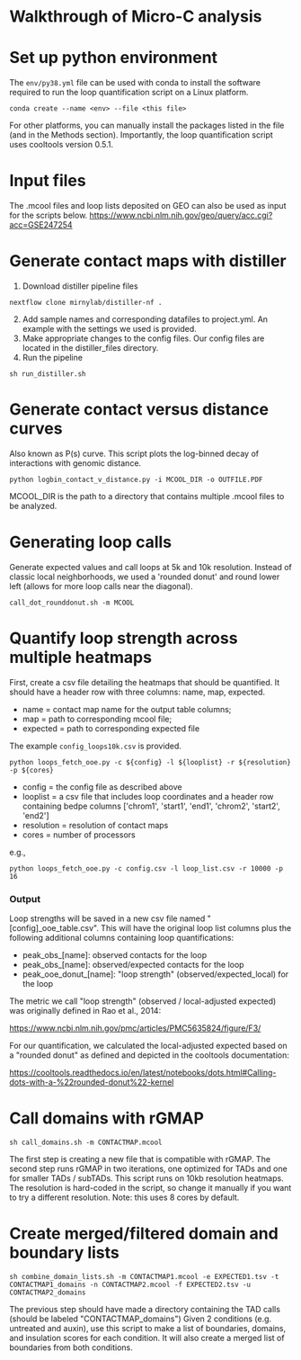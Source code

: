 # Walkthrough of Micro-C analysis 
# Set up python environment
The `env/py38.yml` file can be used with conda to install the software required to run the loop quantification script on a Linux platform.

`conda create --name <env> --file <this file>`

For other platforms, you can manually install the packages listed in the file (and in the Methods section). Importantly, the loop quantification script uses cooltools version 0.5.1. 

# Input files
The .mcool files and loop lists deposited on GEO can also be used as input for the scripts below.
https://www.ncbi.nlm.nih.gov/geo/query/acc.cgi?acc=GSE247254

# Generate contact maps with distiller
1) Download distiller pipeline files

`nextflow clone mirnylab/distiller-nf .`

2) Add sample names and corresponding datafiles to project.yml. An example with the settings we used is provided.
3) Make appropriate changes to the config files. Our config files are located in the distiller_files directory.
4) Run the pipeline

`sh run_distiller.sh`

# Generate contact versus distance curves
Also known as P(s) curve. This script plots the log-binned decay of interactions with genomic distance.

`python logbin_contact_v_distance.py -i MCOOL_DIR -o OUTFILE.PDF`

MCOOL_DIR is the path to a directory that contains multiple .mcool files to be analyzed. 

# Generating loop calls
Generate expected values and call loops at 5k and 10k resolution. Instead of classic local neighborhoods, we used a 'rounded donut' and round lower left (allows for more loop calls near the diagonal). 

`call_dot_rounddonut.sh -m MCOOL`

# Quantify loop strength across multiple heatmaps
First, create a csv file detailing the heatmaps that should be quantified. It should have a header row with three columns: name, map, expected.

* name = contact map name for the output table columns; 
* map = path to corresponding mcool file; 
* expected = path to corresponding expected file

The example `config_loops10k.csv` is provided.

`python loops_fetch_ooe.py -c ${config} -l ${looplist} -r ${resolution} -p ${cores}`

* config = the config file as described above
* looplist = a csv file that includes loop coordinates and a header row containing bedpe columns ['chrom1', 'start1', 'end1', 'chrom2', 'start2', 'end2']
* resolution = resolution of contact maps
* cores = number of processors

e.g.,

`python loops_fetch_ooe.py -c config.csv -l loop_list.csv -r 10000 -p 16`

### Output

Loop strengths will be saved in a new csv file named "[config]_ooe_table.csv". This will have the original loop list columns plus the following additional columns containing loop quantifications:

* peak_obs_[name]: observed contacts for the loop
* peak_obs_[name]: observed/expected contacts for the loop
* peak_ooe_donut_[name]: "loop strength" (observed/expected_local) for the loop

The metric we call "loop strength" (observed / local-adjusted expected) was originally defined in Rao et al., 2014:

https://www.ncbi.nlm.nih.gov/pmc/articles/PMC5635824/figure/F3/

For our quantification, we calculated the local-adjusted expected based on a "rounded donut" as defined and depicted in the cooltools documentation:

https://cooltools.readthedocs.io/en/latest/notebooks/dots.html#Calling-dots-with-a-%22rounded-donut%22-kernel

# Call domains with rGMAP
`sh call_domains.sh -m CONTACTMAP.mcool`

The first step is creating a new file that is compatible with rGMAP. The second step runs rGMAP in two iterations, one optimized for TADs and one for smaller TADs / subTADs. This script runs on 10kb resolution heatmaps. The resolution is hard-coded in the script, so change it manually if you want to try a different resolution. Note: this uses 8 cores by default. 

# Create merged/filtered domain and boundary lists
`sh combine_domain_lists.sh -m CONTACTMAP1.mcool -e EXPECTED1.tsv -t CONTACTMAP1_domains -n CONTACTMAP2.mcool -f EXPECTED2.tsv -u CONTACTMAP2_domains`

The previous step should have made a directory containing the TAD calls (should be labeled "CONTACTMAP_domains") 
Given 2 conditions (e.g. untreated and auxin), use this script to make a list of boundaries, domains, and insulation scores for each condition. It will also create a merged list of boundaries from both conditions.



